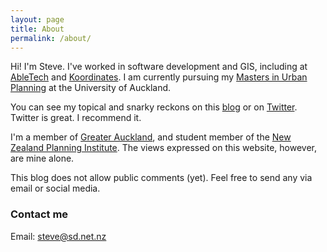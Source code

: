 ```yaml
---
layout: page
title: About
permalink: /about/
---
```


Hi! I'm Steve. I've worked in software development and GIS, including at [AbleTech](http://www.abletech.co.nz) and [Koordinates](https://about.koordinates.com). I am currently pursuing my 
[Masters in Urban Planning](http://www.creative.auckland.ac.nz/en/about/our-faculty/schools-programmes-and-centres/architecture-and-planning/ap-study-options/ap-murbplan.html) at the University of Auckland.

You can see my topical and snarky reckons on this [blog](/) or on [Twitter](http://twitter.com/nzsd). Twitter is great. I recommend it.

I'm a member of [Greater Auckland](http://www.greaterauckland.org.nz/), and student member of the [New Zealand Planning Institute](http://www.planning.org.nz/). The views expressed on this website, however, are mine alone.

This blog does not allow public comments (yet). Feel free to send any via email or social media.

### Contact me

Email: [steve@sd.net.nz](mailto:steve@sd.net.nz)
